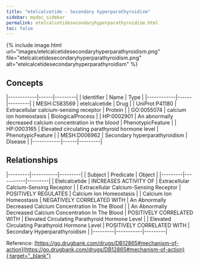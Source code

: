 ```yaml
---
title: "etelcalcetide - Secondary hyperparathyroidism"
sidebar: mydoc_sidebar
permalink: etelcalcetidesecondaryhyperparathyroidism.html
toc: false 
---
```


{% include image.html url="images/etelcalcetidesecondaryhyperparathyroidism.png" file="etelcalcetidesecondaryhyperparathyroidism.png" alt="etelcalcetidesecondaryhyperparathyroidism" %}

## Concepts

|------------|------|---------|
| Identifier | Name | Type    |
|------------|------|---------|
| MESH:C583569 | etelcalcetide | Drug |
| UniProt:P41180 | Extracellular calcium-sensing receptor | Protein |
| GO:0055074 | calcium ion homeostasis | BiologicalProcess |
| HP:0002901 | An abnormally decreased calcium concentration in the blood | PhenotypicFeature |
| HP:0003165 | Elevated circulating parathyroid hormone level | PhenotypicFeature |
| MESH:D006962 | Secondary hyperparathyroidism | Disease |
|------------|------|---------|

## Relationships

|---------|-----------|---------|
| Subject | Predicate | Object  |
|---------|-----------|---------|
| Etelcalcetide | INCREASES ACTIVITY OF | Extracellular Calcium-Sensing Receptor |
| Extracellular Calcium-Sensing Receptor | POSITIVELY REGULATES | Calcium Ion Homeostasis |
| Calcium Ion Homeostasis | NEGATIVELY CORRELATED WITH | An Abnormally Decreased Calcium Concentration In The Blood |
| An Abnormally Decreased Calcium Concentration In The Blood | POSITIVELY CORRELATED WITH | Elevated Circulating Parathyroid Hormone Level |
| Elevated Circulating Parathyroid Hormone Level | POSITIVELY CORRELATED WITH | Secondary Hyperparathyroidism |
|---------|-----------|---------|

Reference: [https://go.drugbank.com/drugs/DB12865#mechanism-of-action](https://go.drugbank.com/drugs/DB12865#mechanism-of-action){:target="_blank"}